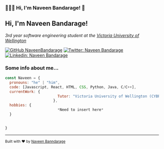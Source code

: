 ### 👨🏾‍💻 Hi, I'm Naveen Bandarage! 👋

<!--
**NaveenBandarage/naveenbandarage** is a ✨ _special_ ✨ repository because its `README.md` (this file) appears on your GitHub profile.

Here are some ideas to get you started:

- 🔭 I’m currently working on ...
- 🌱 I’m currently learning ...
- 👯 I’m looking to collaborate on ...
- 🤔 I’m looking for help with ...
- 💬 Ask me about ...
- 📫 How to reach me: ...
- 😄 Pronouns: ...
- ⚡ Fun fact: ...
-->

<h2> Hi, I'm Naveen Bandarage!</h2>
<p><em>3rd year software engineering student at the <a href="https://www.wgtn.ac.nz/">Victoria University of Wellington</a> 
</em></p>

[![GitHub NaveenBandarage](https://img.shields.io/github/followers/NaveenBandarage?label=follow&style=social)](https://github.com/NaveenBandarage)
[![Twitter: Naveen Bandarage](https://img.shields.io/twitter/follow/NaveenBandarage?style=social)](https://twitter.com/naveenbandarage)
[![Linkedin: Naveen Bandarage](https://img.shields.io/badge/-NaveenBandarage-blue?style=flat-square&logo=Linkedin&logoColor=white&link=https://www.linkedin.com/in/NaveenBandarage/)](https://www.linkedin.com/in/NaveenBandarage/)


### Some info about me...  

```javascript
const Naveen = {
  pronouns: "he" | "him",
  code: [Javascript, React, HTML, CSS, Python, Java, C/C++],
  currentWork: {
                        Tutor: "Victoria University of Wellington (CYBR271)",
                      },
  hobbies: {
                        *Need to insert here*
  }
                     
  
}
```


---
<div align="centre">
<sub>Built with ❤︎ by
  <a href="https://github.com/NaveenBandarage">Naveen Banndarage</a>
	</sub>
 </div>
